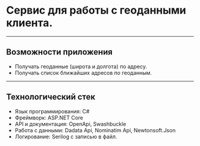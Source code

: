 # Сервис для работы с геоданными клиента.
***
## Возможности приложения
* Получать геоданные (широта и долгота) по адресу.
* Получать список ближайших адресов по геоданным.

***

## Технологический стек
* Язык программирования: C#
* Фреймворк: ASP.NET Core
* API и документация: OpenApi, Swashbuckle
* Работа с данными: Dadata Api, Nominatim Api, Newtonsoft.Json
* Логирование: Serilog с записью в файл.

